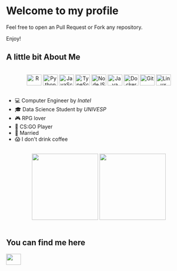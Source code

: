 
# Welcome to my profile

Feel free to open an Pull Request or Fork any repository.

Enjoy!

## A little bit About Me

<br>
<div align="center" style="display: inline_block">
  <img align="center" alt="R" height="30" width="40" src="https://cdn.jsdelivr.net/gh/devicons/devicon/icons/r/r-original.svg"/>
  <img align="center" alt="Python" height="30" width="40" src="https://cdn.jsdelivr.net/gh/devicons/devicon/icons/python/python-original.svg"/>
  <img align="center" alt="JavaScript" height="30" width="40" src="https://cdn.jsdelivr.net/gh/devicons/devicon/icons/javascript/javascript-original.svg"/>
  <img align="center" alt="TypeScript" height="30" width="40" src="https://cdn.jsdelivr.net/gh/devicons/devicon/icons/typescript/typescript-original.svg" />
  <img align="center" alt="NodeJS" height="30" width="40" src="https://cdn.jsdelivr.net/gh/devicons/devicon/icons/nodejs/nodejs-original.svg" />
  <img align="center" alt="Java" height="30" width="40" src="https://cdn.jsdelivr.net/gh/devicons/devicon/icons/java/java-original.svg"/>
  <img align="center" alt="Docker" height="30" width="40" src="https://cdn.jsdelivr.net/gh/devicons/devicon/icons/docker/docker-plain.svg" />
  <img align="center" alt="Git" height="30" width="40" src="https://cdn.jsdelivr.net/gh/devicons/devicon/icons/git/git-original.svg"/>
  <img align="center" alt="Linux (Ubuntu)" height="30" width="40" src="https://cdn.jsdelivr.net/gh/devicons/devicon/icons/linux/linux-original.svg" />
</div>

<br>

- :computer: Computer Engineer by _Inatel_
- :mortar_board: Data Science Student by _UNIVESP_
- :video_game: RPG lover
- :dart: CS:GO Player
- :ring: Married
- :scream: I don't drink coffee

<br>

<div align="center">
  <img height="180em" src="https://github-readme-stats.vercel.app/api?username=samuelcsouza&theme=github_dark&show_icons=true&count_private=true"/>
  <img height="180em" src="https://github-readme-stats.vercel.app/api/top-langs/?username=samuelcsouza&layout=compact&theme=github_dark"/>
</div>

</br>

## You can find me here

<img align="center" height="30" width="40" src="https://cdn.jsdelivr.net/gh/devicons/devicon/icons/linkedin/linkedin-original.svg"/>
